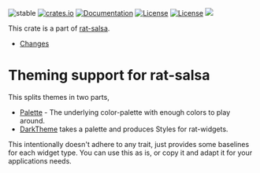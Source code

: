 ![stable](https://img.shields.io/badge/stability-β--3-850101)
[![crates.io](https://img.shields.io/crates/v/rat-theme.svg)](https://crates.io/crates/rat-theme)
[![Documentation](https://docs.rs/rat-theme/badge.svg)](https://docs.rs/rat-theme)
[![License](https://img.shields.io/badge/license-MIT-blue.svg)](https://opensource.org/licenses/MIT)
[![License](https://img.shields.io/badge/license-APACHE-blue.svg)](https://www.apache.org/licenses/LICENSE-2.0)
![](https://tokei.rs/b1/github/thscharler/rat-salsa)

This crate is a part of [rat-salsa][refRatSalsa].

* [Changes](https://github.com/thscharler/rat-salsa/blob/master/rat-theme/changes.md)

# Theming support for rat-salsa

This splits themes in two parts,

* [Palette](crate::Palette) - The underlying color-palette with enough colors to play
  around.
* [DarkTheme](crate::dark_theme::DarkTheme) takes a palette and produces Styles
  for rat-widgets.

This intentionally doesn't adhere to any trait, just provides some
baselines for each widget type. You can use this as is, or copy it
and adapt it for your applications needs.

[refRatSalsa]: https://docs.rs/rat-salsa/latest/rat_salsa/


